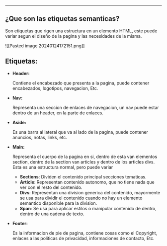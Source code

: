 
---
## **¿Que son las etiquetas semanticas?**

Son etiquetas que rigen una estructura en un elemento HTML, este puede variar segun el diseño de la pagina y las necesidades de la misma.

![[Pasted image 20240124172151.png]]

## **Etiquetas:**

- **Header:**
    
    Contiene el encabezado que presenta a la pagina, puede contener encabezados, logotipos, navegacion, Etc.
    
- **Nav:**
    
    Representa una seccion de enlaces de navegacion, un nav puede estar dentro de un header, en la parte de enlaces.
    
- **Aside:**
    
    Es una barra al lateral que va al lado de la pagina, puede contener anuncios, notas, links, etc.
    
- **Main:**
    
    Representa el cuerpo de la pagina en si, dentro de esta van elementos section, dentro de la section van articles y dentro de los articles divs. Esta es una estructura normal, pero puede variar
    
    - **Sections**: Dividen el contenido principal secciones tematicas.
    - **Article**: Representan contenido autonomo, que no tiene nada que ver con el resto del contenido.
    - **Divs**: Representan una division generica del contenido, mayormente se usa para dividir el contenido cuando no hay un elemento semantico disponible para la division.
    - **Span**: Se usa para aplicar estilos o manipular contenido de dentro, dentro de una cadena de texto.
- **Footer:**
    
    Es la informacion de pie de pagina, contiene cosas como el Copyright, enlaces a las politicas de privacidad, informaciones de contacto, Etc.